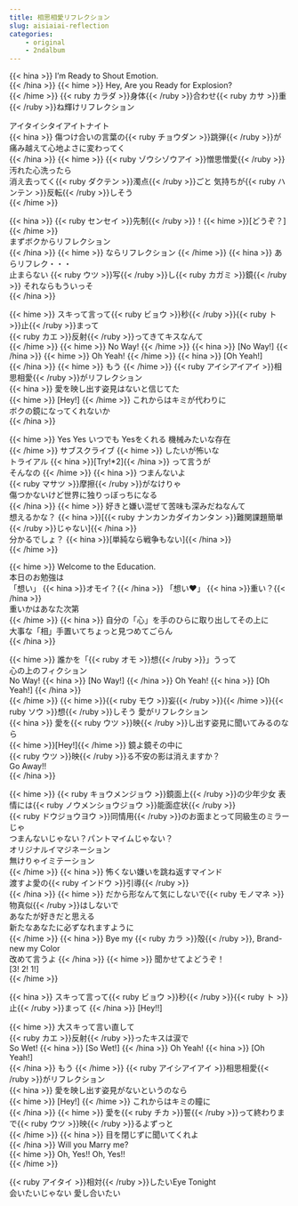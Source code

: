 ```yaml
---
title: 相思相愛リフレクション
slug: aisiaiai-reflection
categories:
    - original
    - 2ndalbum
---
```


{{< hina >}}
I’m Ready to Shout Emotion.  
{{< /hina >}}
{{< hime >}}
Hey, Are you Ready for Explosion?  
{{< /hime >}}
{{< ruby カラダ >}}身体{{< /ruby >}}合わせ{{< ruby カサ >}}重{{< /ruby >}}ね輝けリフレクション  

アイタイシタイアイトナイト  
{{< hina >}}
傷つけ合いの言葉の{{< ruby チョウダン >}}跳弾{{< /ruby >}}が  
痛み越えて心地よさに変わってく  
{{< /hina >}}
{{< hime >}}
{{< ruby ゾウシゾウアイ >}}憎思憎愛{{< /ruby >}} 汚れた心洗ったら  
消え去ってく{{< ruby ダクテン >}}濁点{{< /ruby >}}ごと 気持ちが{{< ruby ハンテン >}}反転{{< /ruby >}}しそう  
{{< /hime >}}

{{< hina >}}
{{< ruby センセイ >}}先制{{< /ruby >}}！{{< hime >}}[どうぞ？]{{< /hime >}}  
まずボクからリフレクション  
{{< /hina >}}
{{< hime >}}
ならリフレクション 
{{< /hime >}}
{{< hina >}}
あらリフレク・・・  
止まらない {{< ruby ウツ >}}写{{< /ruby >}}し{{< ruby カガミ >}}鏡{{< /ruby >}} それならもういっそ  
{{< /hina >}}

{{< hime >}}
スキって言って{{< ruby ビョウ >}}秒{{< /ruby >}}{{< ruby ト >}}止{{< /ruby >}}まって  
{{< ruby カエ >}}反射{{< /ruby >}}ってきてキスなんて  
{{< /hime >}}
{{< hime >}}
No Way! 
{{< /hime >}}
{{< hina >}}
[No Way!] 
{{< /hina >}}
{{< hime >}}
Oh Yeah! 
{{< /hime >}}
{{< hina >}}
[Oh Yeah!]  
{{< /hina >}}
{{< hime >}}
もう
{{< /hime >}}
{{< ruby アイシアイアイ >}}相思相愛{{< /ruby >}}がリフレクション  
{{< hina >}}
愛を映し出す姿見はないと信じてた  
{{< hime >}}
[Hey!] 
{{< /hime >}}
これからはキミが代わりに  
ボクの鏡になってくれないか  
{{< /hina >}}

{{< hime >}}
Yes Yes いつでも Yesをくれる 機械みたいな存在  
{{< /hime >}}
サブスクライブ 
{{< hime >}}
したいが怖いな  
トライアル {{< hina >}}[Try!*2]{{< /hina >}} って言うが  
そんなの
{{< /hime >}}
{{< hina >}}
つまんないよ  
{{< ruby マサツ >}}摩擦{{< /ruby >}}がなけりゃ  
傷つかないけど世界に独りっぼっちになる  
{{< /hina >}}
{{< hime >}}
好きと嫌い混ぜて苦味も深みだねなんて  
想えるかな？ {{< hina >}}[{{< ruby ナンカンカダイカンタン >}}難関課題簡単{{< /ruby >}}じゃない]{{< /hina >}}  
分かるでしょ？ {{< hina >}}[単純なら戦争もない]{{< /hina >}}  
{{< /hime >}}

{{< hime >}}
Welcome to the Education.  
本日のお勉強は  
「想い」 {{< hina >}}オモイ？{{< /hina >}} 「想い♥」 {{< hina >}}重い？{{< /hina >}}  
重いかはあなた次第  
{{< /hime >}}
{{< hina >}}
自分の「心」を手のひらに取り出してその上に  
大事な「相」手置いてちょっと見つめてごらん  
{{< /hina >}}

{{< hime >}}
誰かを「{{< ruby オモ >}}想{{< /ruby >}}」うって  
心の上のフィクション  
No Way! 
{{< hina >}}
[No Way!] 
{{< /hina >}}
Oh Yeah! 
{{< hina >}}
[Oh Yeah!]
{{< /hina >}}  
{{< /hime >}}
{{< hime >}}{{< ruby モウ >}}妄{{< /ruby >}}{{< /hime >}}{{< ruby ソウ >}}想{{< /ruby >}}しそう 愛がリフレクション  
{{< hina >}}
愛を{{< ruby ウツ >}}映{{< /ruby >}}し出す姿見に聞いてみるのなら  
{{< hime >}}[Hey!]{{< /hime >}} 鏡よ鏡その中に  
{{< ruby ウツ >}}映{{< /ruby >}}る不安の影は消えますか？  
Go Away!!  
{{< /hina >}}

{{< hime >}}
{{< ruby キョウメンジョウ >}}鏡面上{{< /ruby >}}の少年少女 表情には{{< ruby ノウメンショウジョウ >}}能面症状{{< /ruby >}}  
{{< ruby ドウジョウヨウ >}}同情用{{< /ruby >}}のお面まとって同級生のミラーじゃ  
つまんないじゃない？パントマイムじゃない？  
オリジナルイマジネーション  
無けりゃイミテーション  
{{< /hime >}}
{{< hina >}}
怖くない嫌いを跳ね返すマインド  
渡すよ愛の{{< ruby インドウ >}}引導{{< /ruby >}}  
{{< /hina >}}
{{< hime >}}
だから形なんて気にしないで{{< ruby モノマネ >}}物真似{{< /ruby >}}はしないで  
あなたが好きだと思える  
新たなあなたに必ずなれますように  
{{< /hime >}}
{{< hina >}}
Bye my {{< ruby カラ >}}殻{{< /ruby >}}, Brand-new my Color  
改めて言うよ 
{{< /hina >}}
{{< hime >}}
聞かせてよどうぞ！  
[3! 2! 1!]  
{{< /hime >}}

{{< hina >}}
スキって言って{{< ruby ビョウ >}}秒{{< /ruby >}}{{< ruby ト >}}止{{< /ruby >}}まって 
{{< /hina >}}
[Hey!!]  

{{< hime >}}
大スキって言い直して  
{{< ruby カエ >}}反射{{< /ruby >}}ったキスは涙で  
So Wet! 
{{< hina >}}
[So Wet!] 
{{< /hina >}}
Oh Yeah! 
{{< hina >}}
[Oh Yeah!]  
{{< /hina >}}
もう
{{< /hime >}}
{{< ruby アイシアイアイ >}}相思相愛{{< /ruby >}}がリフレクション  
{{< hina >}}
愛を映し出す姿見がないというのなら  
{{< hime >}}
[Hey!] 
{{< /hime >}}
これからはキミの瞳に  
{{< /hina >}}
{{< hime >}}
愛を{{< ruby チカ >}}誓{{< /ruby >}}って終わりまで{{< ruby ウツ >}}映{{< /ruby >}}るよずっと  
{{< /hime >}}
{{< hina >}}
目を閉じずに聞いてくれよ  
{{< /hina >}}
Will you Marry me?  
{{< hime >}}
Oh, Yes!! Oh, Yes!!  
{{< /hime >}}

{{< ruby アイタイ >}}相対{{< /ruby >}}したいEye Tonight  
会いたいじゃない 愛し合いたい  